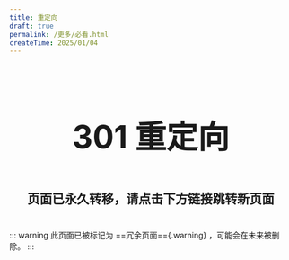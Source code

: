 ```yaml
---
title: 重定向
draft: true
permalink: /更多/必看.html
createTime: 2025/01/04
---
```


<div style="text-align: center; ">
    <p style="font-size: 56px; font-weight: 650; margin-top: 100px">301 重定向</p>
    <p style="font-size: 22px; font-weight: 650; margin-top: 40px;">页面已永久转移，请点击下方链接跳转新页面</p>
    <p style="margin-top: 40px;"></p>
    <LinkCard title="必看.html" icon="mingcute:navigation-line" href="/必看.html" />
</div>

::: warning 此页面已被标记为 ==冗余页面=={.warning} ，可能会在未来被删除。
:::
